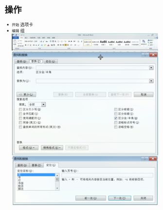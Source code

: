 # 操作

- `开始` 选项卡
- `编辑` 组
![](../../../../Resource/Pasted%20image%2020250522090656.png)
![](../../../../Resource/Pasted%20image%2020250522090803.png)
![](../../../../Resource/Pasted%20image%2020250522090812.png)
